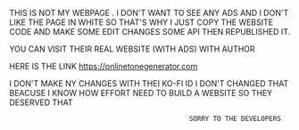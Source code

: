 THIS IS NOT MY WEBPAGE . I DON'T WANT TO SEE ANY ADS AND I DON'T LIKE THE PAGE IN WHITE SO THAT'S WHY I JUST COPY THE WEBSITE CODE AND MAKE SOME EDIT CHANGES SOME API THEN REPUBLISHED IT.

   YOU CAN VISIT THEIR REAL WEBSITE (WITH ADS) WITH AUTHOR 

   HERE IS THE LINK
                                     https://onlinetonegenerator.com

  I DON'T MAKE NY CHANGES WITH THEI KO-FI ID I DON'T CHANGED THAT BEACUSE I KNOW HOW EFFORT NEED TO BUILD A WEBSITE SO THEY DESERVED THAT

                                                 SORRY TO THE DEVELOPERS
